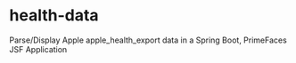 # health-data
Parse/Display Apple apple_health_export data in a Spring Boot, PrimeFaces JSF Application
